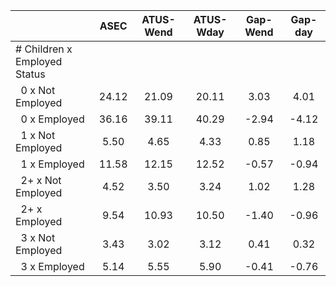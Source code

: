 
|                      |         ASEC |    ATUS-Wend |    ATUS-Wday |     Gap-Wend |      Gap-day |
| -------------------- | :----------: | :----------: | :----------: | :----------: | :----------: |
| # Children x Employed Status |              |              |              |              |              |
| &nbsp;&nbsp;0 x Not Employed |        24.12 |        21.09 |        20.11 |         3.03 |         4.01 |
| &nbsp;&nbsp;0 x Employed |        36.16 |        39.11 |        40.29 |        -2.94 |        -4.12 |
| &nbsp;&nbsp;1 x Not Employed |         5.50 |         4.65 |         4.33 |         0.85 |         1.18 |
| &nbsp;&nbsp;1 x Employed |        11.58 |        12.15 |        12.52 |        -0.57 |        -0.94 |
| &nbsp;&nbsp;2+ x Not Employed |         4.52 |         3.50 |         3.24 |         1.02 |         1.28 |
| &nbsp;&nbsp;2+ x Employed |         9.54 |        10.93 |        10.50 |        -1.40 |        -0.96 |
| &nbsp;&nbsp;3 x Not Employed |         3.43 |         3.02 |         3.12 |         0.41 |         0.32 |
| &nbsp;&nbsp;3 x Employed |         5.14 |         5.55 |         5.90 |        -0.41 |        -0.76 |

